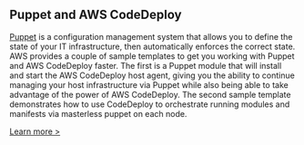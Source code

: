 Puppet and AWS CodeDeploy
-----------------------

[Puppet](http://puppetlabs.com/) is a configuration management system that allows you to define the
state of your IT infrastructure, then automatically enforces the correct state. AWS provides a
couple of sample templates to get you working with Puppet and AWS CodeDeploy faster. The first is a
Puppet module that will install and start the AWS CodeDeploy host agent, giving you the ability to
continue managing your host infrastructure via Puppet while also being able to take advantage of the
power of AWS CodeDeploy. The second sample template demonstrates how to use CodeDeploy to
orchestrate running modules and manifests via masterless puppet on each node.

[Learn more >](https://github.com/awslabs/aws-codedeploy-samples)
